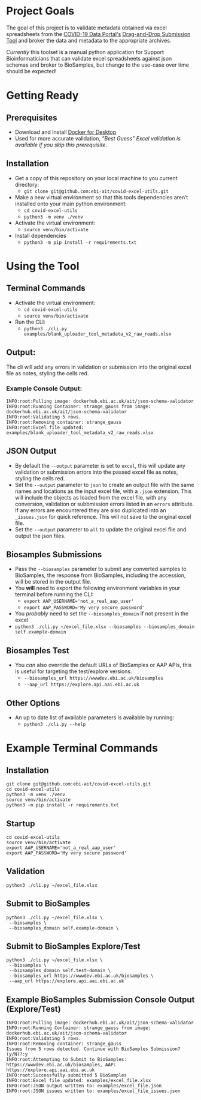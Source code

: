 # Project Goals
The goal of this project is to validate metadata obtained via excel spreadsheets from the [COVID-19 Data Portal's](https://www.covid19dataportal.org/) [Drag-and-Drop Submission Tool](https://www.covid19dataportal.org/submit-data/ui-uploader/ena/) and broker the data and metadata to the appropriate archives.

*Currently* this toolset is a manual python application for Support Bioinformaticians that can validate excel spreadsheets against json schemas and broker to BioSamples, but change to the use-case over time should be expected!

# Getting Ready
## Prerequisites
 - Download and Install [Docker for Desktop](https://www.docker.com/products/docker-desktop)
 - Used for more accurate validation, *"Best Guess" Excel validation is available if you skip this prerequisite*.

## Installation
 - Get a copy of this repository on your local machine to you current directory:
    - `git clone git@github.com:ebi-ait/covid-excel-utils.git`
 - Make a new virtual environment so that this tools dependencies aren’t installed onto your main python environment:
    - `cd covid-excel-utils`
    - `python3 -m venv ./venv`
 - Activate the virtual environment:
    - `source venv/bin/activate`
 - Install dependencies
    - `python3 -m pip install -r requirements.txt`

# Using the Tool
## Terminal Commands
- Activate the virtual environment:
    - `cd covid-excel-utils`
    - `source venv/bin/activate`
- Run the CLI:
    - `python3 ./cli.py examples/blank_uploader_tool_metadata_v2_raw_reads.xlsx`

## Output:
The cli will add any errors in validation or submission into the original excel file as notes, styling the cells red.

### Example Console Output:
```
INFO:root:Pulling image: dockerhub.ebi.ac.uk/ait/json-schema-validator
INFO:root:Running Container: strange_gauss from image: dockerhub.ebi.ac.uk/ait/json-schema-validator
INFO:root:Validating 5 rows.
INFO:root:Removing container: strange_gauss
INFO:root:Excel file updated: examples/blank_uploader_tool_metadata_v2_raw_reads.xlsx
```
## JSON Output
 - By default the `--output` parameter is set to `excel`, this will update any validation or submission errors into the passed excel file as notes, styling the cells red.
 - Set the `--output` parameter to `json` to create an output file with the same names and locations as the input excel file, with a `.json` extension. This will include the objects as loaded from the excel file, with any conversion, validation or subbmission errors listed in an `errors` attribute. If any errors are encountered they are also duplicated into an `_issues.json` for quick reference. This will not save to the original excel file.
 - Set the `--output` parameter to `all` to update the original excel file and output the json files.

## Biosamples Submissions
 - Pass the `--biosamples` parameter to submit any converted samples to BioSamples, the response from BioSamples, including the accession, will be  stored in the output file.
 - You **will** need to export the following environment variables in your terminal before running the CLI:
    - `export AAP_USERNAME='not_a_real_aap_user'`
    - `export AAP_PASSWORD='My very secure password'`
 - You *probably* need to set the `--biosamples_domain` if not present in the excel
 - `python3 ./cli.py ~/excel_file.xlsx --biosamples --biosamples_domain self.example-domain`

## Biosamples Test
 - You *can* also override the default URLs of BioSamples or AAP APIs, this is useful for targeting the test/explore versions.
    - `--biosamples_url https://wwwdev.ebi.ac.uk/biosamples`
    - `--aap_url https://explore.api.aai.ebi.ac.uk`

## Other Options
 - An up to date list of available parameters is available by running:
    - `python3 ./cli.py --help`

# Example Terminal Commands
## Installation
```
git clone git@github.com:ebi-ait/covid-excel-utils.git
cd covid-excel-utils
python3 -m venv ./venv
source venv/bin/activate
python3 -m pip install -r requirements.txt
```
## Startup
```
cd covid-excel-utils
source venv/bin/activate
export AAP_USERNAME='not_a_real_aap_user'
export AAP_PASSWORD='My very secure password'
```
## Validation
```
python3 ./cli.py ~/excel_file.xlsx
```

## Submit to BioSamples
```
python3 ./cli.py ~/excel_file.xlsx \
 --biosamples \
 --biosamples_domain self.example-domain \
```
## Submit to BioSamples Explore/Test
```
python3 ./cli.py ~/excel_file.xlsx \
 --biosamples \
 --biosamples_domain self.test-domain \
 --biosamples_url https://wwwdev.ebi.ac.uk/biosamples \
 --aap_url https://explore.api.aai.ebi.ac.uk`
```
## Example BioSamples Submission Console Output (Explore/Test)
```
INFO:root:Pulling image: dockerhub.ebi.ac.uk/ait/json-schema-validator
INFO:root:Running Container: strange_gauss from image: dockerhub.ebi.ac.uk/ait/json-schema-validator
INFO:root:Validating 5 rows.
INFO:root:Removing container: strange_gauss
Issues from 5 rows detected. Continue with BioSamples Submission? (y/N)?:y
INFO:root:Attempting to Submit to BioSamples: https://wwwdev.ebi.ac.uk/biosamples, AAP: https://explore.api.aai.ebi.ac.uk
INFO:root:Successfully submitted 5 BioSamples
INFO:root:Excel file updated: examples/excel_file.xlsx
INFO:root:JSON output written to: examples/excel_file.json
INFO:root:JSON issues written to: examples/excel_file_issues.json
```